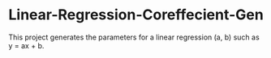 # Linear-Regression-Coreffecient-Gen
This project generates the parameters for a linear regression (a, b) such as y = ax + b.
